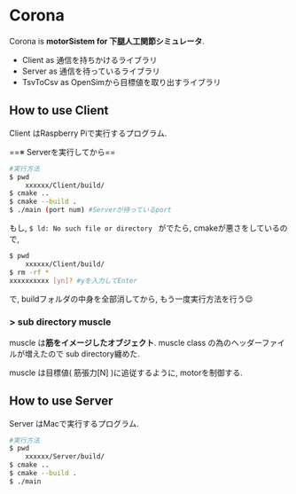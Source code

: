 # Corona

Corona is **motorSistem for 下腿人工関節シミュレータ**.



- Client as 通信を持ちかけるライブラリ
- Server as 通信を待っているライブラリ
- TsvToCsv as OpenSimから目標値を取り出すライブラリ





## How to use Client

Client はRaspberry Piで実行するプログラム.



 ==※ Serverを実行してから==

```bash
#実行方法
$ pwd
	xxxxxx/Client/build/
$ cmake ..
$ cmake --build .
$ ./main (port num) #Serverが待っているport
```

もし, `$ ld: No such file or directory ` がでたら, cmakeが悪さをしているので, 

```bash
$ pwd
	xxxxxx/Client/build/
$ rm -rf *
xxxxxxxxxx [yn]? #yを入力してEnter
```

で, buildフォルダの中身を全部消してから, もう一度実行方法を行う😌



### > sub directory muscle

muscle は**筋をイメージしたオブジェクト**. muscle class の為のヘッダーファイルが増えたので sub directory纏めた.

muscle は目標値( 筋張力[N] )に追従するように, motorを制御する. 





## How to use Server

Server はMacで実行するプログラム.



```bash
#実行方法
$ pwd
	xxxxxx/Server/build/
$ cmake ..
$ cmake --build .
$ ./main
```

